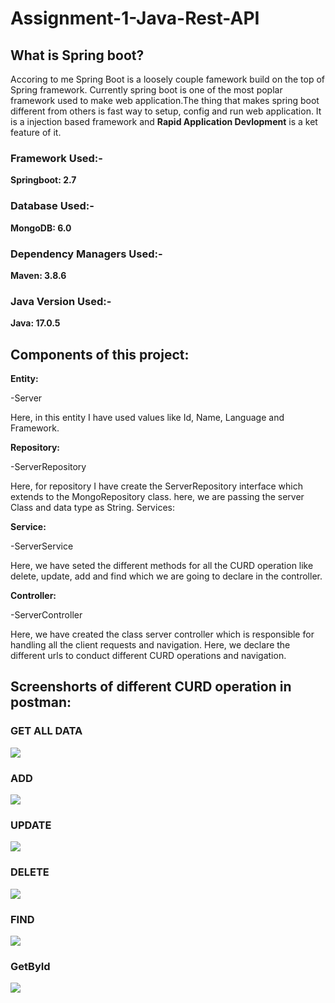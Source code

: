 # Assignment-1-Java-Rest-API

## What is Spring boot?

Accoring to me Spring Boot is a loosely couple famework build on the top of Spring framework. Currently spring boot is one of the most poplar framework used to make web application.The thing that makes spring boot different from others is fast way to setup, config and run web application. It is a injection based framework and **Rapid Application Devlopment** is a ket feature of it. 

### Framework Used:-

**Springboot: 2.7** 

### Database Used:-

**MongoDB: 6.0**

### Dependency Managers Used:-

**Maven: 3.8.6**

### Java Version Used:-

**Java: 17.0.5**

## Components of this project:

**Entity:**

-Server

Here, in this entity I have used values like Id, Name, Language and Framework.

**Repository:**

-ServerRepository

Here, for repository I have create the ServerRepository interface which extends to the 
MongoRepository class. here, we are passing the server Class and data type as String.
Services:

**Service:**

-ServerService

Here, we have seted the different methods for all the CURD operation like delete, update, add and find which we are going to declare in the controller.

**Controller:**

-ServerController

Here, we have created the class server
controller which is responsible for handling all the client requests and navigation. Here, we declare the different urls to conduct different CURD operations and navigation.

## Screenshorts of different CURD operation in postman:

### GET ALL DATA

![](https://i.imgur.com/q2PV28V.png)

### ADD

![](https://i.imgur.com/h7QviB7.png)

### UPDATE

![](https://i.imgur.com/wPc7lxR.png)

### DELETE

![](https://i.imgur.com/JQW2Zjp.png)

### FIND

![](https://i.imgur.com/Ht9ziT9.png)

### GetById

![](https://i.imgur.com/bu2fFhD.png)


                                      




